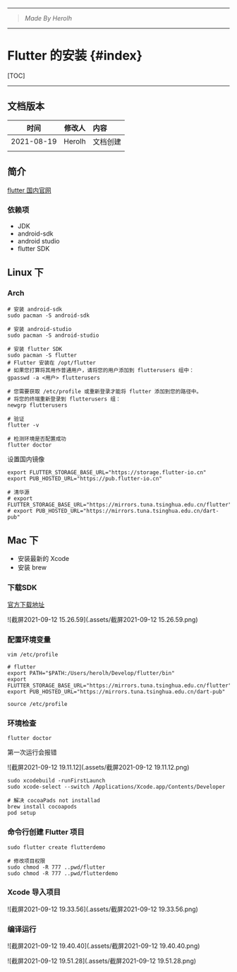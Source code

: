 ----------------------------------------------
> *Made By Herolh*
----------------------------------------------

# Flutter 的安装 {#index}

[TOC]



 







--------------------------------------------

## 文档版本

|    时间    | 修改人 | 内容     |
| :--------: | :----: | :------- |
| 2021-08-19 | Herolh | 文档创建 |
|            |        |          |



## 简介

[flutter 国内官网](https://flutter-io.cn/)



### 依赖项

- JDK
- android-sdk
- android studio
- flutter SDK



## Linux 下

### Arch 

```shell
# 安装 android-sdk
sudo pacman -S android-sdk

# 安装 android-studio
sudo pacman -S android-studio

# 安装 flutter SDK
sudo pacman -S flutter
# Flutter 安装在 /opt/flutter
# 如果您打算将其用作普通用户，请将您的用户添加到 flutterusers 组中：
gpasswd -a <用户> flutterusers

# 您需要获取 /etc/profile 或重新登录才能将 flutter 添加到您的路径中。
# 将您的终端重新登录到 flutterusers 组： 
newgrp flutterusers

# 验证
flutter -v

# 检测环境是否配置成功
flutter doctor
```



设置国内镜像

```shell
export FLUTTER_STORAGE_BASE_URL="https://storage.flutter-io.cn"
export PUB_HOSTED_URL="https://pub.flutter-io.cn"

# 清华源
# export FLUTTER_STORAGE_BASE_URL="https://mirrors.tuna.tsinghua.edu.cn/flutter"
# export PUB_HOSTED_URL="https://mirrors.tuna.tsinghua.edu.cn/dart-pub"
```



## Mac 下

- 安装最新的 Xcode
- 安装 brew



### 下载SDK

[官方下载地址](https://flutter.dev/docs/get-started/install/macos)

![截屏2021-09-12 15.26.59](.assets/截屏2021-09-12 15.26.59.png)

### 配置环境变量

```shell
vim /etc/profile

# flutter
export PATH="$PATH:/Users/herolh/Develop/flutter/bin"
export FLUTTER_STORAGE_BASE_URL="https://mirrors.tuna.tsinghua.edu.cn/flutter"
export PUB_HOSTED_URL="https://mirrors.tuna.tsinghua.edu.cn/dart-pub"

source /etc/profile
```



### 环境检查

```shell
flutter doctor
```

第一次运行会报错

![截屏2021-09-12 19.11.12](.assets/截屏2021-09-12 19.11.12.png)



```shell
sudo xcodebuild -runFirstLaunch
sudo xcode-select --switch /Applications/Xcode.app/Contents/Developer

# 解决 cocoaPads not installad
brew install cocoapods
pod setup
```



### 命令行创建 Flutter 项目

```shell
sudo flutter create flutterdemo

# 修改项目权限
sudo chmod -R 777 ..pwd/flutter
sudo chmod -R 777 ..pwd/flutterdemo

```



### Xcode 导入项目

![截屏2021-09-12 19.33.56](.assets/截屏2021-09-12 19.33.56.png)



### 编译运行

![截屏2021-09-12 19.40.40](.assets/截屏2021-09-12 19.40.40.png)

![截屏2021-09-12 19.51.28](.assets/截屏2021-09-12 19.51.28.png)

